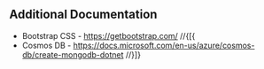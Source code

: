 ﻿## Additional Documentation

- Bootstrap CSS - https://getbootstrap.com/
//{[{
- Cosmos DB - https://docs.microsoft.com/en-us/azure/cosmos-db/create-mongodb-dotnet
//}]}
